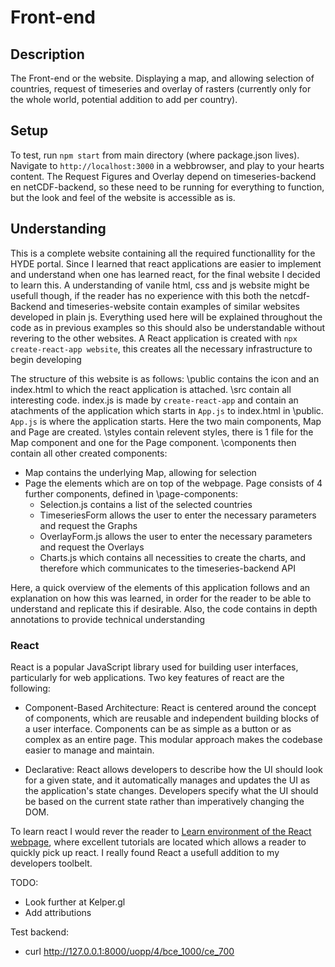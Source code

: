 # Front-end
## Description
The Front-end or the website. Displaying a map, and allowing selection of countries, request of timeseries and overlay of rasters (currently only for the whole world, potential addition to add per country).   

## Setup 
To test, run `npm start` from main directory (where package.json lives).
Navigate to `http://localhost:3000` in a webbrowser, and play to your hearts content. 
The Request Figures and Overlay depend on timeseries-backend en netCDF-backend, so these need to be running for everything to function, but the look and feel of the website is accessible as is.

## Understanding
This is a complete website containing all the required functionallity for the HYDE portal. Since I learned that react applications are easier to implement and understand when one has learned react, for the final website I decided to learn this. A understanding of vanile html, css and js website might be usefull though, if the reader has no experience with this both the netcdf-Backend and timeseries-website contain examples of similar websites developed in plain js. Everything used here will be explained throughout the code as in previous examples so this should also be understandable without revering to the other websites.
A React application is created with `npx create-react-app website`, this creates all the necessary infrastructure to begin developing

The structure of this website is as follows: 
\public contains the icon and an index.html to which the react application is attached. 
\src contain all interesting code. index.js is made by `create-react-app` and contain an atachments of the application which starts in `App.js` to index.html in \public.
`App.js` is where the application starts. Here the two main components, Map and Page are created. 
\styles contain relevent styles, there is 1 file for the Map component and one for the Page component.
\components then contain all other created components:
- Map contains the underlying Map, allowing for selection
- Page the elements which are on top of the webpage. Page consists of 4 further components, defined in \page-components:
    - Selection.js contains a list of the selected countries
    - TimeseriesForm allows the user to enter the necessary parameters and request the Graphs
    - OverlayForm.js allows the user to enter the necessary parameters and request the Overlays
    - Charts.js which contains all necessities to create the charts, and therefore which communicates to the timeseries-backend API

Here, a quick overview of the elements of this application follows and an explanation on how this was learned, in order for the reader to be able to understand and replicate this if desirable. Also, the code contains in depth annotations to provide technical understanding
### React
React is a popular JavaScript library used for building user interfaces, particularly for web applications. Two key features of react are the following: 
- Component-Based Architecture:
React is centered around the concept of components, which are reusable and independent building blocks of a user interface. Components can be as simple as a button or as complex as an entire page. This modular approach makes the codebase easier to manage and maintain.

- Declarative:
React allows developers to describe how the UI should look for a given state, and it automatically manages and updates the UI as the application's state changes. Developers specify what the UI should be based on the current state rather than imperatively changing the DOM.

To learn react I would rever the reader to [Learn environment of the React webpage](https://react.dev/learn), where excellent tutorials are located which allows a reader to quickly pick up react. I really found React a usefull addition to my developers toolbelt.

TODO: 
- Look further at Kelper.gl
- Add attributions

Test backend:
- curl http://127.0.0.1:8000/uopp/4/bce_1000/ce_700